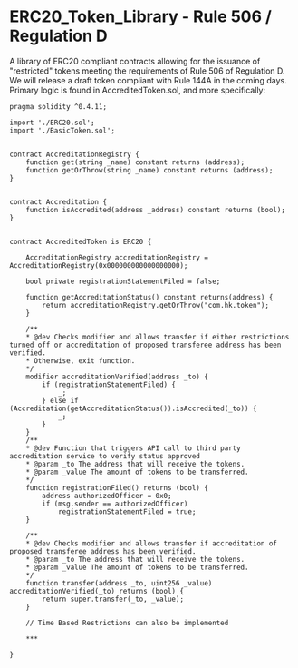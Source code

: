 # ERC20_Token_Library - Rule 506 / Regulation D

A library of ERC20 compliant contracts allowing for the issuance of "restricted" tokens meeting the requirements of Rule 506 of Regulation D. We will release a draft token compliant with Rule 144A in the coming days.  Primary logic is found in AccreditedToken.sol, and more specifically:

```solidity
pragma solidity ^0.4.11;

import './ERC20.sol';
import './BasicToken.sol';


contract AccreditationRegistry {
    function get(string _name) constant returns (address);
    function getOrThrow(string _name) constant returns (address);
}


contract Accreditation {
    function isAccredited(address _address) constant returns (bool);
}


contract AccreditedToken is ERC20 {

    AccreditationRegistry accreditationRegistry = AccreditationRegistry(0x000000000000000000);
    
    bool private registrationStatementFiled = false;
    
    function getAccreditationStatus() constant returns(address) {
        return accreditationRegistry.getOrThrow("com.hk.token");
    }

    /**
    * @dev Checks modifier and allows transfer if either restrictions turned off or accreditation of proposed transferee address has been verified.
    * Otherwise, exit function.
    */
    modifier accreditationVerified(address _to) {
        if (registrationStatementFiled) {
            _;
        } else if (Accreditation(getAccreditationStatus()).isAccredited(_to)) {
            _;
        }
    }
    /**
    * @dev Function that triggers API call to third party accreditation service to verify status approved
    * @param _to The address that will receive the tokens.
    * @param _value The amount of tokens to be transferred.
    */
    function registrationFiled() returns (bool) {
        address authorizedOfficer = 0x0;
        if (msg.sender == authorizedOfficer)
            registrationStatementFiled = true;
    }
    
    /**
    * @dev Checks modifier and allows transfer if accreditation of proposed transferee address has been verified.
    * @param _to The address that will receive the tokens.
    * @param _value The amount of tokens to be transferred.
    */
    function transfer(address _to, uint256 _value) accreditationVerified(_to) returns (bool) {
        return super.transfer(_to, _value);
    }
  
    // Time Based Restrictions can also be implemented
    
    ***

}

```



